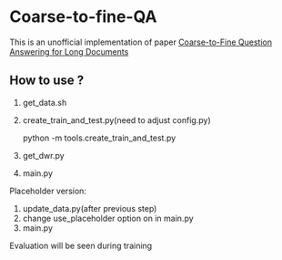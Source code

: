 # Coarse-to-fine-QA

This is an unofficial implementation of paper [Coarse-to-Fine Question Answering for Long Documents][1]

## How to use ?

1. get_data.sh
2. create_train_and_test.py(need to adjust config.py)

    python -m tools.create_train_and_test.py

3. get_dwr.py
4. main.py

Placeholder version:
1. update_data.py(after previous step)
2. change use_placeholder option on in main.py
3. main.py

Evaluation will be seen during training

  [1]: https://homes.cs.washington.edu/~eunsol/papers/acl17eunsol.pdf